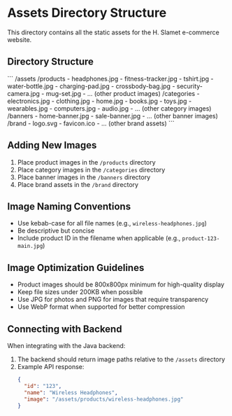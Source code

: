 # Assets Directory Structure

This directory contains all the static assets for the H. Slamet e-commerce website.

## Directory Structure

\`\`\`
/assets
  /products
    - headphones.jpg
    - fitness-tracker.jpg
    - tshirt.jpg
    - water-bottle.jpg
    - charging-pad.jpg
    - crossbody-bag.jpg
    - security-camera.jpg
    - mug-set.jpg
    - ... (other product images)
  /categories
    - electronics.jpg
    - clothing.jpg
    - home.jpg
    - books.jpg
    - toys.jpg
    - wearables.jpg
    - computers.jpg
    - audio.jpg
    - ... (other category images)
  /banners
    - home-banner.jpg
    - sale-banner.jpg
    - ... (other banner images)
  /brand
    - logo.svg
    - favicon.ico
    - ... (other brand assets)
\`\`\`

## Adding New Images

1. Place product images in the `/products` directory
2. Place category images in the `/categories` directory
3. Place banner images in the `/banners` directory
4. Place brand assets in the `/brand` directory

## Image Naming Conventions

- Use kebab-case for all file names (e.g., `wireless-headphones.jpg`)
- Be descriptive but concise
- Include product ID in the filename when applicable (e.g., `product-123-main.jpg`)

## Image Optimization Guidelines

- Product images should be 800x800px minimum for high-quality display
- Keep file sizes under 200KB when possible
- Use JPG for photos and PNG for images that require transparency
- Use WebP format when supported for better compression

## Connecting with Backend

When integrating with the Java backend:

1. The backend should return image paths relative to the `/assets` directory
2. Example API response:
   ```json
   {
     "id": "123",
     "name": "Wireless Headphones",
     "image": "/assets/products/wireless-headphones.jpg"
   }
